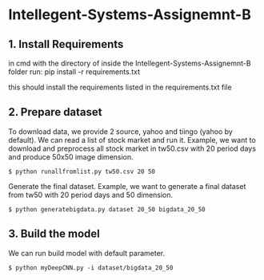 # Intellegent-Systems-Assignemnt-B

## 1. Install Requirements
in cmd with the directory of inside the Intellegent-Systems-Assignemnt-B folder run:
pip install -r requirements.txt

this should install the requirements listed in the requirements.txt file


## 2. Prepare dataset
To download data, we provide 2 source, yahoo and tiingo (yahoo by default). We can read a list of stock market and run it. Example, we want to download and preprocess all stock market in tw50.csv with 20 period days and produce 50x50 image dimension.

```
$ python runallfromlist.py tw50.csv 20 50
```
Generate the final dataset. Example, we want to generate a final dataset from tw50 with 20 period days and 50 dimension.
```
$ python generatebigdata.py dataset 20_50 bigdata_20_50
```

## 3. Build the model
We can run build model with default parameter.
```
$ python myDeepCNN.py -i dataset/bigdata_20_50
```
